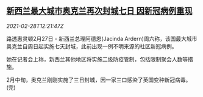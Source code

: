 <!--1614515002000-->
[新西兰最大城市奥克兰再次封城七日 因新冠病例重现](https://cn.reuters.com/article/health-coronavirus-newzealand-lockdown-0-idCNKCS2AS0BH)
------

<div><i>2021-02-28T12:21:47Z</i></div><p>路透惠灵顿2月27日 - 新西兰总理阿德恩(Jacinda Ardern)周六称，该国最大城市奥克兰自周日起实施七天封城，此前出现一例不明来源的社区新冠病例。</p><p>她在记者会上称，新西兰其他地区将实施二级防疫管制，包括限制聚会人数等措施。</p><p>2月中旬，奥克兰刚刚实施了三日封城，因一家三口感染了英国变种新冠病毒。(完)</p>
